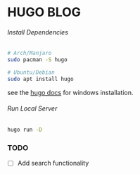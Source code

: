 # HUGO BLOG
###### Install Dependencies
```bash
# Arch/Manjaro
sudo pacman -S hugo

# Ubuntu/Debian
sudo apt install hugo
```
see the [hugo docs](https://gohugo.io/installation/windows/) for windows installation.

###### Run Local Server
```bash
hugo run -D
```
### TODO
- [ ] Add search functionality
